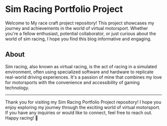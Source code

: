 # Sim Racing Portfolio Project

Welcome to My race craft project repository! This project showcases my journey and achievements in the world of virtual motorsport. Whether you're a fellow enthusiast, potential collaborator, 
or just curious about the world of sim racing, I hope you find this blog informative and engaging.

## About

Sim racing, also known as virtual racing, is the act of racing in a simulated environment, often using specialized software and hardware to replicate real-world driving experiences. It's a passion of mine that combines my 
love for motorsports with the convenience and accessibility of gaming technology.

---------------------------

Thank you for visiting my Sim Racing Portfolio Project repository! I hope you enjoy exploring my journey through the exciting world of virtual motorsport. 
If you have any inquiries or would like to connect, feel free to reach out. Happy racing! 🏁
